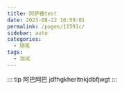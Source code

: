 ```yaml
---
title: 阿萨德test
date: 2023-08-22 16:59:01
permalink: /pages/11591c/
sidebar: auto
categories:
  - 随笔
tags:
  - 测试
---
```


::: tip 阿巴阿巴
jdfhgkheritnkjdbfjwgt
:::
